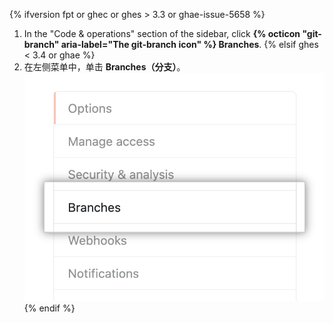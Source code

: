 {% ifversion fpt or ghec or ghes > 3.3 or ghae-issue-5658 %}
1. In the "Code & operations" section of the sidebar, click **{% octicon "git-branch" aria-label="The git-branch icon" %} Branches**.
{% elsif ghes < 3.4 or ghae %}
1. 在左侧菜单中，单击 **Branches（分支）**。 ![仓库选项子菜单](/assets/images/help/repository/repository-options-branch.png)
{% endif %}
